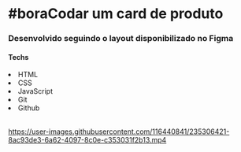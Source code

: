 <h1>#boraCodar um card de produto</h1>
<h3>Desenvolvido seguindo o layout disponibilizado no Figma</h3>

<h4>Techs</h4>
<li>HTML</li>
<li>CSS</li>
<li>JavaScript</li>
<li>Git</li>
<li>Github</li>
<br>

https://user-images.githubusercontent.com/116440841/235306421-8ac93de3-6a62-4097-8c0e-c353031f2b13.mp4


